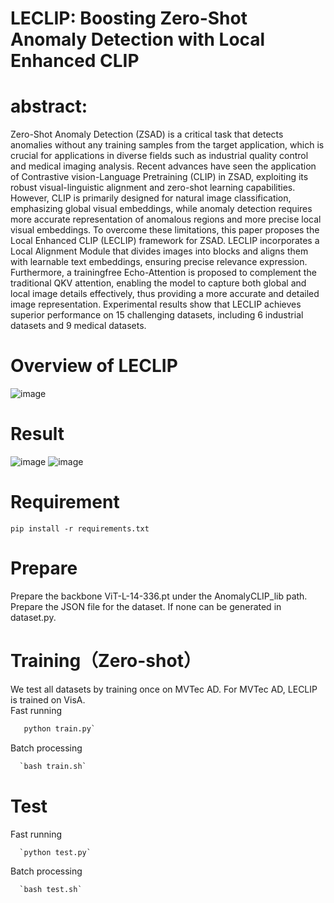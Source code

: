 # LECLIP: Boosting Zero-Shot Anomaly Detection with Local Enhanced CLIP
# abstract:
Zero-Shot Anomaly Detection (ZSAD) is a critical task that detects anomalies without any training samples from the target application, which is crucial for applications in diverse fields such as industrial quality control and medical imaging analysis. Recent advances have seen the application of Contrastive vision-Language Pretraining (CLIP) in ZSAD, exploiting its robust visual-linguistic alignment and zero-shot learning capabilities. However, CLIP is primarily designed for natural
image classification, emphasizing global visual embeddings, while anomaly detection requires more accurate representation of anomalous regions and more precise local visual embeddings. To overcome these limitations, this paper proposes the Local
Enhanced CLIP (LECLIP) framework for ZSAD. LECLIP incorporates a Local Alignment Module that divides images into blocks and aligns them with learnable text embeddings, ensuring precise relevance expression. Furthermore, a trainingfree Echo-Attention is proposed to complement the traditional QKV attention, enabling the model to capture both global and local image details effectively, thus providing a more accurate and detailed image representation. Experimental results show
that LECLIP achieves superior performance on 15 challenging datasets, including 6 industrial datasets and 9 medical datasets.
# Overview of LECLIP
![image](https://github.com/user-attachments/assets/26642f00-969c-4e21-8a89-95421b1ac1b8)
# Result
![image](https://github.com/user-attachments/assets/4cf44c39-c4a0-4676-8bf1-7a746332df53)
![image](https://github.com/user-attachments/assets/1c32e1a9-dc06-47ce-a918-10cc4f62953c)
# Requirement
 `pip install -r requirements.txt` 
# Prepare
Prepare the backbone ViT-L-14-336.pt under the AnomalyCLIP_lib path.
Prepare the JSON file for the dataset. If none can be generated in dataset.py.
# Training（Zero-shot）
We test all datasets by training once on MVTec AD. For MVTec AD, LECLIP is trained on VisA.  
Fast running  
```python 
   python train.py`
```
Batch processing  
```python 
  `bash train.sh`
```
# Test
Fast running  
```python
  `python test.py`
```
Batch processing
```python
  `bash test.sh`
```
